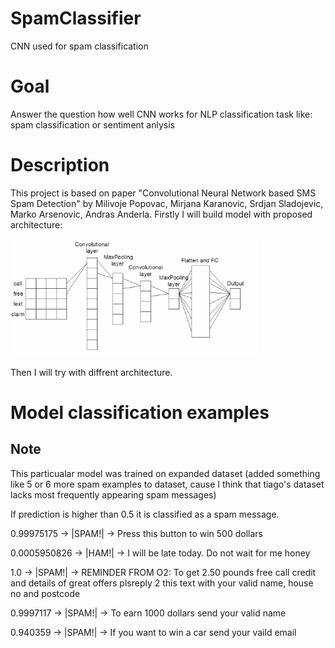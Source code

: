 # SpamClassifier
CNN used for spam classification

# Goal
Answer the question how well CNN works for NLP classification task like: spam classification or sentiment anlysis

# Description
This project is based on paper "Convolutional Neural Network based SMS Spam Detection" by Milivoje Popovac, Mirjana Karanovic, Srdjan Sladojevic, Marko Arsenovic, Andras Anderla. Firstly I will build model with proposed architecture:

![Screenshot](resources/architecture.png)

Then I will try with diffrent architecture.

# Model classification examples
## Note
This particualar model was trained on expanded dataset (added something like 5 or 6 more spam examples to dataset, cause I think 
that tiago's dataset lacks most frequently appearing spam messages)

If prediction is higher than 0.5 it is classified as a spam message.

0.99975175 -> 
   |SPAM!| -> Press this button to win 500 dollars
   
0.0005950826 -> 
   |HAM!| -> I will be late today. Do not wait for me honey

1.0 -> 
   |SPAM!| -> REMINDER FROM O2: To get 2.50 pounds free call credit and details of great offers plsreply 2 this text with your valid name, house no and postcode
  
0.9997117 -> 
   |SPAM!| -> To earn 1000 dollars send your valid name
   
0.940359 -> 
   |SPAM!| -> If you want to win a car send your vaild email

 
